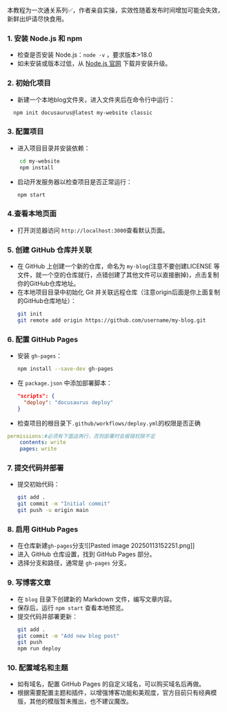 
本教程为一次通关系列✅，作者亲自实操，实效性随着发布时间增加可能会失效，新鲜出炉请尽快食用。

### 1. 安装 Node.js 和 npm
- 检查是否安装 Node.js：`node -v` ，要求版本>18.0
- 如未安装或版本过低，从 [Node.js 官网](https://nodejs.org/) 下载并安装升级。

### 2. 初始化项目
- 新建一个本地blog文件夹，进入文件夹后在命令行中运行：
```bash
  npm init docusaurus@latest my-website classic
```

### 3. 配置项目
- 进入项目目录并安装依赖：
```bash
    cd my-website 
    npm install
```
- 启动开发服务器以检查项目是否正常运行：
  ```bash
  npm start
  ```

### 4.查看本地页面
- 打开浏览器访问 `http://localhost:3000`查看默认页面。

### 5. 创建 GitHub 仓库并关联
- 在 GitHub 上创建一个新的仓库，命名为 `my-blog`(注意不要创建LICENSE 等文件，就一个空的仓库就行，点错创建了其他文件可以直接删掉)，点击复制你的GitHub仓库地址。
- 在本地项目目录中初始化 Git 并关联远程仓库（注意origin后面是你上面复制的GitHub仓库地址）：
  ```bash
  git init
  git remote add origin https://github.com/username/my-blog.git
  ```

### 6. 配置 GitHub Pages
- 安装 `gh-pages`：
  ```bash
  npm install --save-dev gh-pages
  ```
- 在 `package.json` 中添加部署脚本：
  ```json
  "scripts": {
    "deploy": "docusaurus deploy"
  }
  ```
- 检查项目的根目录下`.github/workflows/deploy.yml`的权限是否正确
```yml
permissions:#必须有下面这两行，否则部署时会报错权限不足
	contents: write
	pages: write
```
### 7. 提交代码并部署
- 提交初始代码：
  ```bash
  git add .
  git commit -m "Initial commit"
  git push -u origin main
  ```
### 8. 启用 GitHub Pages
- 在仓库新建`gh-pages`分支![[Pasted image 20250113152251.png]]
- 进入 GitHub 仓库设置，找到 GitHub Pages 部分。
- 选择分支和路径，通常是 `gh-pages` 分支。

### 9. 写博客文章
- 在 `blog` 目录下创建新的 Markdown 文件，编写文章内容。
- 保存后，运行 `npm start` 查看本地预览。
- 提交代码并部署更新：
  ```bash
  git add .
  git commit -m "Add new blog post"
  git push
  npm run deploy
  ```

### 10. 配置域名和主题
- 如有域名，配置 GitHub Pages 的自定义域名，可以购买域名后再做。
- 根据需要配置主题和插件，以增强博客功能和美观度，官方目前只有经典模版，其他的模版暂未推出，也不建议魔改。
